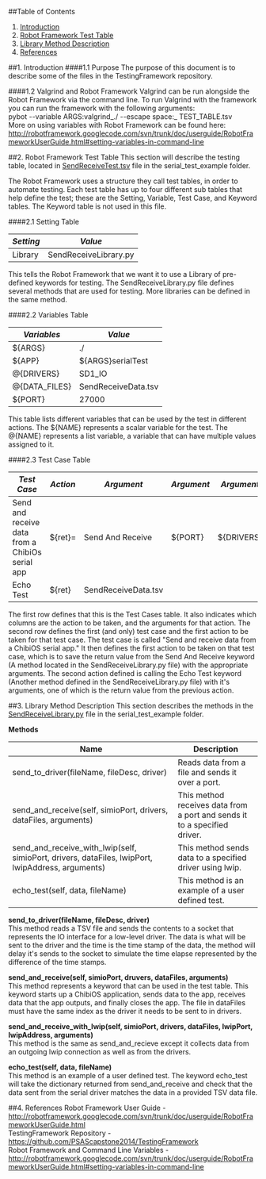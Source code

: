 ##Table of Contents
1. [Introduction](https://github.com/PSAScapstone2014/Documentation/blob/master/TestLibraryDocumentation.md#1-introduction)
2. [Robot Framework Test Table](https://github.com/PSAScapstone2014/Documentation/blob/master/TestLibraryDocumentation.md#2-robot-framework-test-table)
3. [Library Method Description](https://github.com/PSAScapstone2014/Documentation/blob/master/TestLibraryDocumentation.md#3-library-method-description)
4. [References](https://github.com/PSAScapstone2014/Documentation/blob/master/TestLibraryDocumentation.md#4-references)

##1. Introduction
####1.1 Purpose
The purpose of this document is to describe some of the files in the TestingFramework repository.

####1.2 Valgrind and Robot Framework
Valgrind can be run alongside the Robot Framework via the command line. To run Valgrind with the framework you can run the framework with the following arguments: <br>
pybot --variable ARGS:valgrind_./ --escape space:_ TEST_TABLE.tsv <br>
More on using variables with Robot Framework can be found here: http://robotframework.googlecode.com/svn/trunk/doc/userguide/RobotFrameworkUserGuide.html#setting-variables-in-command-line

##2. Robot Framework Test Table
This section will describe the testing table, located in [SendReceiveTest.tsv](https://github.com/PSAScapstone2014/TestingFramework/blob/master/serial_test_example/SendReceiveTest.tsv) file in the serial_test_example folder.

The Robot Framework uses a structure they call test tables, in order to automate testing. Each test table has up to four different sub tables that help define the test; these are the Setting, Variable, Test Case, and Keyword tables. The Keyword table is not used in this file.

####2.1 Setting Table

*Setting* | *Value*
--------- | -------
Library | SendReceiveLibrary.py

This tells the Robot Framework that we want it to use a Library of pre-defined keywords for testing. The SendReceiveLibrary.py file defines several methods that are used for testing. More libraries can be defined in the same method.

####2.2 Variables Table

*Variables* | *Value*
--- | ---
${ARGS} | ./
${APP} | ${ARGS}serialTest
@{DRIVERS} | SD1_IO
@{DATA_FILES} | SendReceiveData.tsv
${PORT} | 27000

This table lists different variables that can be used by the test in different actions. The ${NAME} represents a scalar variable for the test. The @{NAME} represents a list variable, a variable that can have multiple values assigned to it.

####2.3 Test Case Table

*Test Case* | *Action* | *Argument* | *Argument* | *Argument* | *Argument* | *Argument* |
----------- | -------- | ---------- | ---------- | ---------- | ---------- | ---------- |
Send and receive data from a ChibiOs serial app | ${ret}= | Send And Receive | ${PORT} | ${DRIVERS} | ${DATA_FILES} | ${APP}
 | Echo Test | ${ret} | SendReceiveData.tsv

The first row defines that this is the Test Cases table. It also indicates which columns are the action to be taken, and the arguments for that action. The second row defines the first (and only) test case and the first action to be taken for that test case. The test case is called "Send and receive data from a ChibiOS serial app." It then defines the first action to be taken on that test case, which is to save the return value from the Send And Receive keyword (A method located in the SendReceiveLibrary.py file) with the appropriate arguments. The second action defined is calling the Echo Test keyword (Another method defined in the SendReceiveLibrary.py file) with it's arguments, one of which is the return value from the previous action.

##3. Library Method Description
This section describes the methods in the [SendReceiveLibrary.py](https://github.com/PSAScapstone2014/TestingFramework/blob/master/serial_test_example/SendReceiveLibrary.py) file in the serial_test_example folder.

**Methods**

**Name** | **Description**
---- | -----------
send_to_driver(fileName, fileDesc, driver) | Reads data from a file and sends it over a port.
send_and_receive(self, simioPort, drivers, dataFiles, arguments) | This method receives data from a port and sends it to a specified driver.
send_and_receive_with_lwip(self, simioPort, drivers, dataFiles, lwipPort, lwipAddress, arguments) | This method sends data to a specified driver using lwip.
echo_test(self, data, fileName) | This method is an example of a user defined test.

**send_to_driver(fileName, fileDesc, driver)** <br>
This method reads a TSV file and sends the contents to a socket that represents the IO interface for a low-level driver. The data is what will be sent to the driver and the time is the time stamp of the data, the method will delay it's sends to the socket to simulate the time elapse represented by the difference of the time stamps.

**send_and_receive(self, simioPort, druvers, dataFiles, arguments)** <br>
This method represents a keyword that can be used in the test table. This keyword starts up a ChibiOS application, sends data to the app, receives data that the app outputs, and finally closes the app. The file in dataFiles must have the same index as the driver it needs to be sent to in drivers. 

**send_and_receive_with_lwip(self, simioPort, drivers, dataFiles, lwipPort, lwipAddress, arguments)** <br>
This method is the same as send_and_recieve except it collects data from an outgoing lwip connection as well as from the drivers.

**echo_test(self, data, fileName)** <br>
This method is an example of a user defined test. The keyword echo_test will take the dictionary returned from send_and_receive and check that the data sent from the serial driver matches the data in a provided TSV data file.


##4. References
Robot Framework User Guide - http://robotframework.googlecode.com/svn/trunk/doc/userguide/RobotFrameworkUserGuide.html <br>
TestingFramework Repository - https://github.com/PSAScapstone2014/TestingFramework <br>
Robot Framework and Command Line Variables - http://robotframework.googlecode.com/svn/trunk/doc/userguide/RobotFrameworkUserGuide.html#setting-variables-in-command-line
